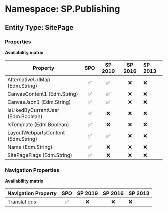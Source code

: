 # Namespace: SP.Publishing

## Entity Type: SitePage

### Properties

**Availability matrix**

Property | SPO | SP 2019 | SP 2016 | SP 2013
----------|:---:|:-------:|:-------:|:-------
AlternativeUrlMap (Edm.String) | ✅ | ✅ | ❌ | ❌
CanvasContent1 (Edm.String) | ✅ | ✅ | ❌ | ❌
CanvasJson1 (Edm.String) | ✅ | ✅ | ❌ | ❌
IsLikedByCurrentUser (Edm.Boolean) | ✅ | ❌ | ❌ | ❌
IsTemplate (Edm.Boolean) | ✅ | ❌ | ❌ | ❌
LayoutWebpartsContent (Edm.String) | ✅ | ✅ | ❌ | ❌
Name (Edm.String) | ✅ | ❌ | ❌ | ❌
SitePageFlags (Edm.String) | ✅ | ❌ | ❌ | ❌

### Navigation Properties

**Availability matrix**

Navigation Property | SPO | SP 2019 | SP 2016 | SP 2013
----------|:---:|:-------:|:-------:|:-------
Translations | ✅ | ❌ | ❌ | ❌
